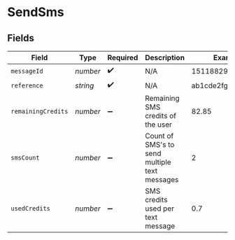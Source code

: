 # SendSms


## Fields

| Field                                         | Type                                          | Required                                      | Description                                   | Example                                       |
| --------------------------------------------- | --------------------------------------------- | --------------------------------------------- | --------------------------------------------- | --------------------------------------------- |
| `messageId`                                   | *number*                                      | :heavy_check_mark:                            | N/A                                           | 1511882900176220                              |
| `reference`                                   | *string*                                      | :heavy_check_mark:                            | N/A                                           | ab1cde2fgh3i4jklmno                           |
| `remainingCredits`                            | *number*                                      | :heavy_minus_sign:                            | Remaining SMS credits of the user             | 82.85                                         |
| `smsCount`                                    | *number*                                      | :heavy_minus_sign:                            | Count of SMS's to send multiple text messages | 2                                             |
| `usedCredits`                                 | *number*                                      | :heavy_minus_sign:                            | SMS credits used per text message             | 0.7                                           |